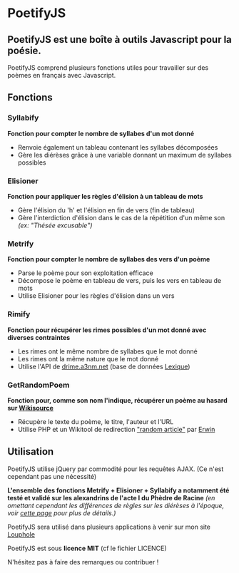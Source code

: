 PoetifyJS
=========

PoetifyJS est une boîte à outils Javascript pour la poésie.
-------

PoetifyJS comprend plusieurs fonctions utiles pour travailler sur des poèmes en français avec Javascript.

Fonctions
----

### Syllabify

**Fonction pour compter le nombre de syllabes d'un mot donné**

  - Renvoie également un tableau contenant les syllabes décomposées
  - Gère les diérèses grâce à une variable donnant un maximum de syllabes possibles

### Elisioner

**Fonction pour appliquer les règles d'élision à un tableau de mots**

  - Gère l'élision du 'h' et l'élision en fin de vers (fin de tableau)
  - Gère l'interdiction d'élision dans le cas de la répétition d'un même son *(ex: "Thésée excusable")*

### Metrify

**Fonction pour compter le nombre de syllabes des vers d'un poème**

  - Parse le poème pour son exploitation efficace
  - Décompose le poème en tableau de vers, puis les vers en tableau de mots
  - Utilise Elisioner pour les règles d'élision dans un vers

### Rimify

**Fonction pour récupérer les rimes possibles d'un mot donné avec diverses contraintes**

  - Les rimes ont le même nombre de syllabes que le mot donné
  - Les rimes ont la même nature que le mot donné
  - Utilise l'API de [drime.a3nm.net] (base de données [Lexique])

### GetRandomPoem

**Fonction pour, comme son nom l'indique, récupérer un poème au hasard sur [Wikisource]**

  - Récupère le texte du poème, le titre, l'auteur et l'URL
  - Utilise PHP et un Wikitool de redirection ["random article"] par [Erwin]

Utilisation
----

PoetifyJS utilise jQuery par commodité pour les requêtes AJAX. (Ce n'est cependant pas une nécessité)

**L'ensemble des fonctions Metrify + Elisioner + Syllabify a notamment été testé et validé sur les alexandrins de l'acte I du Phèdre de Racine**
*(en omettant cependant les différences de règles sur les diérèses à l'époque, voir [cette page] pour plus de détails.)*

PoetifyJS sera utilisé dans plusieurs applications à venir sur mon site [Louphole]

PoetifyJS est sous **licence MIT** (cf le fichier LICENCE)

N'hésitez pas à faire des remarques ou contribuer !

[drime.a3nm.net]:http://drime.a3nm.net/
[Lexique]:http://www.lexique.org/
[Wikisource]:http://fr.wikisource.org/
["random article"]: http://toolserver.org/~erwin85/randomarticle.php
[Erwin]: http://meta.wikimedia.org/wiki/User:Erwin
[cette page]: http://fr.wikipedia.org/wiki/Di%C3%A9r%C3%A8se
[Louphole]: http://www.louphole.com
    